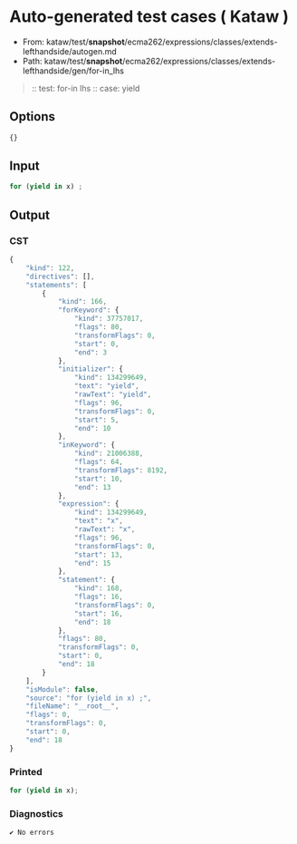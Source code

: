 # Auto-generated test cases ( Kataw )
- From: kataw/test/__snapshot__/ecma262/expressions/classes/extends-lefthandside/autogen.md
- Path: kataw/test/__snapshot__/ecma262/expressions/classes/extends-lefthandside/gen/for-in_lhs
> :: test: for-in lhs
> :: case: yield
## Options

`````js
{}
`````
## Input

`````js
for (yield in x) ;
`````
## Output

### CST

```javascript
{
    "kind": 122,
    "directives": [],
    "statements": [
        {
            "kind": 166,
            "forKeyword": {
                "kind": 37757017,
                "flags": 80,
                "transformFlags": 0,
                "start": 0,
                "end": 3
            },
            "initializer": {
                "kind": 134299649,
                "text": "yield",
                "rawText": "yield",
                "flags": 96,
                "transformFlags": 0,
                "start": 5,
                "end": 10
            },
            "inKeyword": {
                "kind": 21006388,
                "flags": 64,
                "transformFlags": 8192,
                "start": 10,
                "end": 13
            },
            "expression": {
                "kind": 134299649,
                "text": "x",
                "rawText": "x",
                "flags": 96,
                "transformFlags": 0,
                "start": 13,
                "end": 15
            },
            "statement": {
                "kind": 168,
                "flags": 16,
                "transformFlags": 0,
                "start": 16,
                "end": 18
            },
            "flags": 80,
            "transformFlags": 0,
            "start": 0,
            "end": 18
        }
    ],
    "isModule": false,
    "source": "for (yield in x) ;",
    "fileName": "__root__",
    "flags": 0,
    "transformFlags": 0,
    "start": 0,
    "end": 18
}
```

### Printed

```javascript
for (yield in x);
```

### Diagnostics

```javascript
✔ No errors
```

